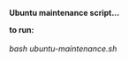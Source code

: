 <strong>Ubuntu maintenance script...</strong>

<strong>to run:</strong><br>  
<em>bash ubuntu-maintenance.sh</em>
